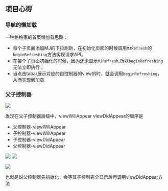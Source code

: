 ## 项目心得


### 导航的懒加载

一种格格家的首页懒加载思路：

* 每个子页面添加MJ的下拉刷新，在初始化页面的时候调用`MJRefresh`的`beginRefreshing`方法实现请求API。
* 在每个子页面初始化的时候，因为还未显示`MJRefresh`,所以`beginRefreshing`无法立即执行；
* 当点击tabar展示对应的自控制器的view的时，就会调用`beginRefreshing`，从而实现懒加载

### 父子控制器

![](https://i.loli.net/2018/11/01/5bda6e1f95c7b.jpg)

发现在父子控制器层级中，viewWillAppear  viewDidAppear的顺序是

* 父控制器-viewWillAppear
* 子控制器-viewWillAppear
* 子控制器-viewDidAppear
* 父控制器-viewDidAppear

![](https://i.loli.net/2018/11/01/5bda6d5712fd0.jpg)
![](https://i.loli.net/2018/11/01/5bda6d752be2f.jpg)

![](https://i.loli.net/2018/11/01/5bda6d4b26216.jpg)

也就是说父控制器先初始化，会等其子控制完全显示后再调用viewDidAppear方法



